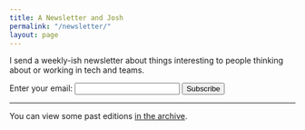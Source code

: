 ```yaml
---
title: A Newsletter and Josh
permalink: "/newsletter/"
layout: page
---
```


I send a weekly-ish newsletter about things interesting to people thinking about or working in tech and teams.

<form
  action="https://buttondown.email/api/emails/embed-subscribe/andjosh"
  method="post"
  target="popupwindow"
  onsubmit="window.open('https://buttondown.email/andjosh', 'popupwindow')"
  class="embeddable-buttondown-form"
>
  <label for="bd-email">Enter your email:</label>
  <input type="email" name="email" id="bd-email">
  <input type="hidden" value="1" name="embed"/>
  <input type="submit" value="Subscribe" />
</form>

---

You can view some past editions <a href="https://buttondown.email/andjosh/archive">in the archive</a>.
